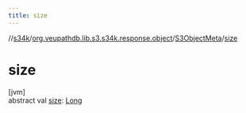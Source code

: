 ```yaml
---
title: size
---
```

//[s34k](../../../index.html)/[org.veupathdb.lib.s3.s34k.response.object](../index.html)/[S3ObjectMeta](index.html)/[size](size.html)



# size



[jvm]\
abstract val [size](size.html): [Long](https://kotlinlang.org/api/latest/jvm/stdlib/kotlin/-long/index.html)




